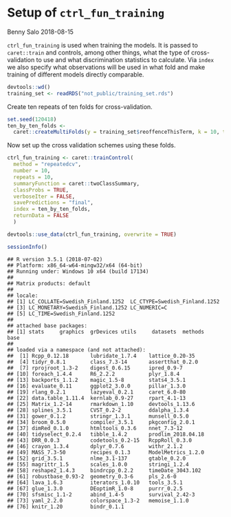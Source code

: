 Setup of `ctrl_fun_training`
================
Benny Salo
2018-08-15

`ctrl_fun_training` is used when training the models. It is passed to `caret::train` and controls, among other things, what the type of cross-validation to use and what discrimination statistics to calculate. Via `index` we also specify what observations will be used in what fold and make training of different models directly comparable.

``` r
devtools::wd()
training_set <- readRDS("not_public/training_set.rds")
```

Create ten repeats of ten folds for cross-validation.

``` r
set.seed(120418)
ten_by_ten_folds <- 
  caret::createMultiFolds(y = training_set$reoffenceThisTerm, k = 10, times = 10)
```

Now set up the cross validation schemes using these folds.

``` r
ctrl_fun_training <- caret::trainControl(
  method = "repeatedcv",
  number = 10,
  repeats = 10,
  summaryFunction = caret::twoClassSummary,
  classProbs = TRUE,
  verboseIter = FALSE,
  savePredictions = "final",
  index = ten_by_ten_folds,
  returnData = FALSE
  )
```

``` r
devtools::use_data(ctrl_fun_training, overwrite = TRUE)
```

``` r
sessionInfo()
```

    ## R version 3.5.1 (2018-07-02)
    ## Platform: x86_64-w64-mingw32/x64 (64-bit)
    ## Running under: Windows 10 x64 (build 17134)
    ## 
    ## Matrix products: default
    ## 
    ## locale:
    ## [1] LC_COLLATE=Swedish_Finland.1252  LC_CTYPE=Swedish_Finland.1252   
    ## [3] LC_MONETARY=Swedish_Finland.1252 LC_NUMERIC=C                    
    ## [5] LC_TIME=Swedish_Finland.1252    
    ## 
    ## attached base packages:
    ## [1] stats     graphics  grDevices utils     datasets  methods   base     
    ## 
    ## loaded via a namespace (and not attached):
    ##  [1] Rcpp_0.12.18       lubridate_1.7.4    lattice_0.20-35   
    ##  [4] tidyr_0.8.1        class_7.3-14       assertthat_0.2.0  
    ##  [7] rprojroot_1.3-2    digest_0.6.15      ipred_0.9-7       
    ## [10] foreach_1.4.4      R6_2.2.2           plyr_1.8.4        
    ## [13] backports_1.1.2    magic_1.5-8        stats4_3.5.1      
    ## [16] evaluate_0.11      ggplot2_3.0.0      pillar_1.3.0      
    ## [19] rlang_0.2.1        lazyeval_0.2.1     caret_6.0-80      
    ## [22] data.table_1.11.4  kernlab_0.9-27     rpart_4.1-13      
    ## [25] Matrix_1.2-14      rmarkdown_1.10     devtools_1.13.6   
    ## [28] splines_3.5.1      CVST_0.2-2         ddalpha_1.3.4     
    ## [31] gower_0.1.2        stringr_1.3.1      munsell_0.5.0     
    ## [34] broom_0.5.0        compiler_3.5.1     pkgconfig_2.0.1   
    ## [37] dimRed_0.1.0       htmltools_0.3.6    nnet_7.3-12       
    ## [40] tidyselect_0.2.4   tibble_1.4.2       prodlim_2018.04.18
    ## [43] DRR_0.0.3          codetools_0.2-15   RcppRoll_0.3.0    
    ## [46] crayon_1.3.4       dplyr_0.7.6        withr_2.1.2       
    ## [49] MASS_7.3-50        recipes_0.1.3      ModelMetrics_1.2.0
    ## [52] grid_3.5.1         nlme_3.1-137       gtable_0.2.0      
    ## [55] magrittr_1.5       scales_1.0.0       stringi_1.2.4     
    ## [58] reshape2_1.4.3     bindrcpp_0.2.2     timeDate_3043.102 
    ## [61] robustbase_0.93-2  geometry_0.3-6     pls_2.6-0         
    ## [64] lava_1.6.3         iterators_1.0.10   tools_3.5.1       
    ## [67] glue_1.3.0         DEoptimR_1.0-8     purrr_0.2.5       
    ## [70] sfsmisc_1.1-2      abind_1.4-5        survival_2.42-3   
    ## [73] yaml_2.2.0         colorspace_1.3-2   memoise_1.1.0     
    ## [76] knitr_1.20         bindr_0.1.1
